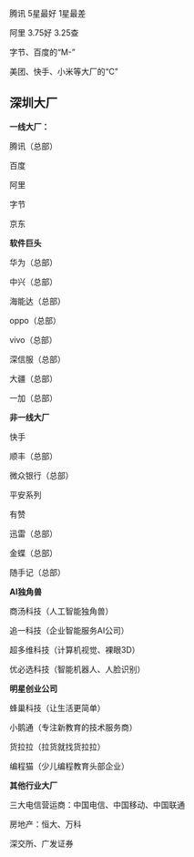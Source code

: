 

腾讯 5星最好   1星最差

阿里  3.75好  3.25查

字节、百度的“M-”

美团、快手、小米等大厂的“C”





## 深圳大厂

**一线大厂：**

腾讯（总部）

百度

阿里

字节

京东

**软件巨头**

华为（总部）

中兴（总部）

海能达（总部）

oppo（总部）

vivo（总部）

深信服（总部）

大疆（总部）

一加（总部）

**非一线大厂**

快手

顺丰（总部）

微众银行（总部）

平安系列

有赞

迅雷（总部）

金蝶（总部）

随手记（总部）

**AI独角兽**

商汤科技（人工智能独角兽）

追一科技（企业智能服务AI公司）

超多维科技（计算机视觉、裸眼3D）

优必选科技（智能机器人、人脸识别）

**明星创业公司**

蜂巢科技（让生活更简单）

小鹅通（专注新教育的技术服务商）

货拉拉（拉货就找货拉拉）

编程猫（少儿编程教育头部企业）

**其他行业大厂**

三大电信营运商：中国电信、中国移动、中国联通

房地产：恒大、万科

深交所、广发证券
